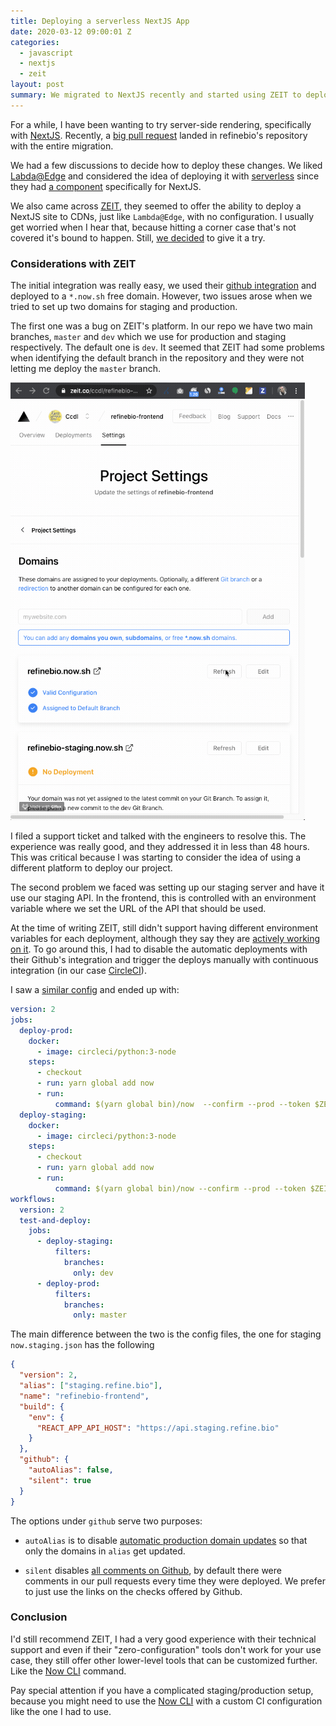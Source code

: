```yaml
---
title: Deploying a serverless NextJS App
date: 2020-03-12 09:00:01 Z
categories:
  - javascript
  - nextjs
  - zeit
layout: post
summary: We migrated to NextJS recently and started using ZEIT to deploy our frontend. We required some configuration and even found a bug on ZEIT's platform in the process.
---
```


For a while, I have been wanting to try server-side rendering, specifically with [NextJS](https://nextjs.org/). Recently, a [big pull request](https://github.com/AlexsLemonade/refinebio-frontend/pull/853) landed in refinebio's repository with the entire migration.

We had a few discussions to decide how to deploy these changes. We liked [Labda@Edge](https://aws.amazon.com/lambda/edge/) and considered the idea of deploying it with [serverless](https://serverless.com/blog/serverless-nextjs/) since they had [a component](https://github.com/danielcondemarin/serverless-next.js/tree/master/packages/serverless-nextjs-component) specifically for NextJS.

We also came across [ZEIT](https://zeit.co), they seemed to offer the ability to deploy a NextJS site to CDNs, just like `Lambda@Edge`, with no configuration. I usually get worried when I hear that, because hitting a corner case that's not covered it's bound to happen. Still, [we decided](https://github.com/AlexsLemonade/refinebio-frontend/issues/857) to give it a try.

### Considerations with ZEIT

The initial integration was really easy, we used their [github integration](https://zeit.co/github) and deployed to a `*.now.sh` free domain. However, two issues arose when we tried to set up two domains for staging and production.

The first one was a bug on ZEIT's platform. In our repo we have two main branches, `master` and `dev` which we use for production and staging respectively. The default one is `dev`. It seemed that ZEIT had some problems when identifying the default branch in the repository and they were not letting me deploy the `master` branch.

[<img src="/assets/img/2020-03-12-zeit-bug.gif" alt="Zeit bug with branch config" style="max-height: 700px; margin-left: auto; margin-right: auto;">](/assets/img/2020-03-12-zeit-bug.gif)

I filed a support ticket and talked with the engineers to resolve this. The experience was really good, and they addressed it in less than 48 hours. This was critical because I was starting to consider the idea of using a different platform to deploy our project.

The second problem we faced was setting up our staging server and have it use our staging API. In the frontend, this is controlled with an environment variable where we set the URL of the API that should be used.

At the time of writing ZEIT, still didn't support having different environment variables for each deployment, although they say they are [actively working on it](https://spectrum.chat/zeit/general/different-secrets-for-production-and-staging-environments~51846996-a72f-4f9e-8b21-7e07df89555b). To go around this, I had to disable the automatic deployments with their Github's integration and trigger the deploys manually with continuous integration (in our case [CircleCI](https://circleci.com/)).

I saw a [similar config](https://spectrum.chat/zeit/now/multiple-environments-via-github-deployments~34124374-4365-4abd-a53f-0698315adeb5?m=MTU0ODM3Njc3NTM2NQ==) and ended up with:

```yaml
version: 2
jobs:
  deploy-prod:
    docker:
      - image: circleci/python:3-node
    steps:
      - checkout
      - run: yarn global add now
      - run:
          command: $(yarn global bin)/now  --confirm --prod --token $ZEIT_TOKEN --local-config now.json --scope ccdl
  deploy-staging:
    docker:
      - image: circleci/python:3-node
    steps:
      - checkout
      - run: yarn global add now
      - run:
          command: $(yarn global bin)/now --confirm --prod --token $ZEIT_TOKEN --local-config now.staging.json --scope ccdl
workflows:
  version: 2
  test-and-deploy:
    jobs:
      - deploy-staging:
          filters:
            branches:
              only: dev
      - deploy-prod:
          filters:
            branches:
              only: master
```

The main difference between the two is the config files, the one for staging `now.staging.json` has the following

```json
{
  "version": 2,
  "alias": ["staging.refine.bio"],
  "name": "refinebio-frontend",
  "build": {
    "env": {
      "REACT_APP_API_HOST": "https://api.staging.refine.bio"
    }
  },
  "github": {
    "autoAlias": false,
    "silent": true
  }
}
```

The options under `github` serve two purposes:

- `autoAlias` is to disable [automatic production domain updates](https://docs-git-fork-karaggeorge-projects-changes.zeit.now.sh/docs/v2/advanced/now-for-github/#disabling-production-domain-updates) so that only the domains in `alias` get updated.

- `silent` disables [all comments on Github](https://docs-git-fork-karaggeorge-projects-changes.zeit.now.sh/docs/v2/advanced/now-for-github/#disable-commenting-with-silent-mode), by default there were comments in our pull requests every time they were deployed. We prefer to just use the links on the checks offered by Github.

### Conclusion

I'd still recommend ZEIT, I had a very good experience with their technical support and even if their "zero-configuration" tools don't work for your use case, they still offer other lower-level tools that can be customized further. Like the [Now CLI](https://github.com/zeit/now) command.

Pay special attention if you have a complicated staging/production setup, because you might need to use the [Now CLI](https://github.com/zeit/now) with a custom CI configuration like the one I had to use.